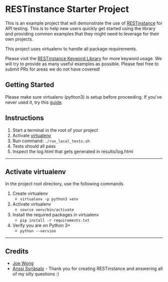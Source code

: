 # RESTinstance Starter Project 
This is an example project that will demonstrate the use of [RESTinstance](#https://github.com/asyrjasalo/RESTinstance) 
for API testing. This is to help new users quickly get started using the library and providing common examples that 
they might need to leverage for their own projects. 

This project uses virtualenv to handle all package requirements.

Please visit the [RESTinstance Keyword Library](#https://asyrjasalo.github.io/RESTinstance/) for more keyword usage. We 
will try to provide as many useful examples as possible. Please feel free to submit PRs for areas we do not have 
covered!

## Getting Started
Please make sure virtualenv (python3) is setup before proceeding. 
If you've never used it, try this [guide](#https://virtualenv.pypa.io/en/stable/installation/).  

## Instructions

1. Start a terminal in the root of your project
2. Activate [virtualenv](#markdown-header-activate-virtualenv)
3. Run command: `./run_local_tests.sh`
4. Tests should all pass
5. Inspect the log.html that gets generated in results/log.html

---
## Activate virtualenv

In the project root directory, use the following commands.

1. Create virtualenv
    * `virtualenv -p python3 venv`
2. Activate virtualenv
    * `source venv/bin/activate`
3. Install the required packages in virtualenv
    * `pip install -r requirements.txt`
4. Verify you are on Python 3+
    * `python --version`

---

## Credits

* [Joe Wong](https://github.com/jjwong/)
* [Anssi Syrjäsalo](https://github.com/asyrjasalo/) - Thank you for creating RESTinstance and 
answering all of my silly questions :)
